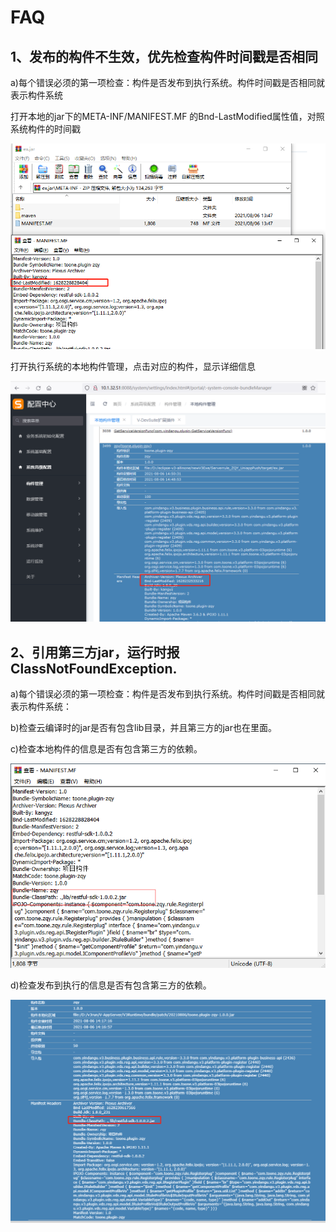 # FAQ

## 1、发布的构件不生效，优先检查构件时间戳是否相同

a)每个错误必须的第一项检查：构件是否发布到执行系统。构件时间戳是否相同就表示构件系统

打开本地的jar下的META-INF/MANIFEST.MF 的Bnd-LastModified属性值，对照系统构件的时间戳

![本地构件](<../../.gitbook/assets/image (39).png>)

打开执行系统的本地构件管理，点击对应的构件，显示详细信息

![系统生效的构件](<../../.gitbook/assets/image (37).png>)

## 2、引用第三方jar，运行时报ClassNotFoundException.

a)每个错误必须的第一项检查：构件是否发布到执行系统。构件时间戳是否相同就表示构件系统：

b)检查云编译时的jar是否有包含lib目录，并且第三方的jar也在里面。

c)检查本地构件的信息是否有包含第三方的依赖。

![依赖了第三方的jar](<../../.gitbook/assets/image (38).png>)

d)检查发布到执行的信息是否有包含第三方的依赖。

![依赖第3方属性信息](<../../.gitbook/assets/image (40).png>)
